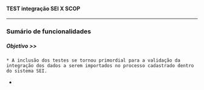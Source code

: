 #### TEST integração SEI X SCOP
------
### Sumário de funcionalidades 


##### Objetivo >>
```
* A inclusão dos testes se tornou primordial para a validação da integração dos dados a serem importados no processo cadastrado dentro do sistema SEI. 
```
- 